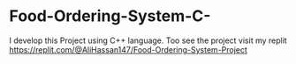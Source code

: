 # Food-Ordering-System-C-
I develop this Project using C++ language. Too see the project visit my replit https://replit.com/@AliHassan147/Food-Ordering-System-Project
